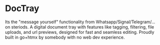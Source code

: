 # DocTray

Its the "message yourself" functionality from Whatsapp/Signal/Telegram/... on steriods.
A digital document tray with features like tagging, filtering, file uploads, and url previews, designed for fast and seamless editing.
Proudly built in go+htmx by somebody with no web dev experience.
